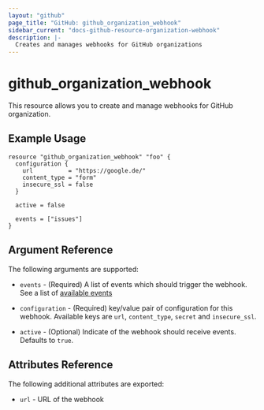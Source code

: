 ```yaml
---
layout: "github"
page_title: "GitHub: github_organization_webhook"
sidebar_current: "docs-github-resource-organization-webhook"
description: |-
  Creates and manages webhooks for GitHub organizations
---
```


# github_organization_webhook

This resource allows you to create and manage webhooks for GitHub organization.

## Example Usage

```hcl
resource "github_organization_webhook" "foo" {
  configuration {
    url          = "https://google.de/"
    content_type = "form"
    insecure_ssl = false
  }

  active = false

  events = ["issues"]
}
```

## Argument Reference

The following arguments are supported:

* `events` - (Required) A list of events which should trigger the webhook. See a list of [available events](https://developer.github.com/v3/activity/events/types/)

* `configuration` - (Required) key/value pair of configuration for this webhook. Available keys are `url`, `content_type`, `secret` and `insecure_ssl`.

* `active` - (Optional) Indicate of the webhook should receive events. Defaults to `true`.

## Attributes Reference

The following additional attributes are exported:

* `url` - URL of the webhook

